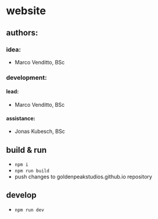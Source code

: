 # website

## authors:

### idea:
- Marco Venditto, BSc

### development:

#### lead:
- Marco Venditto, BSc

#### assistance:
- Jonas Kubesch, BSc

## build & run

- `npm i`
- `npm run build`
- push changes to goldenpeakstudios.github.io repository

## develop

- `npm run dev`
